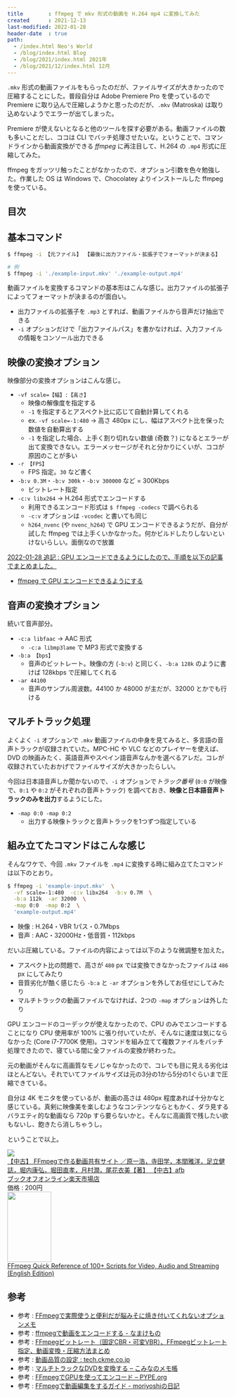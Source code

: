 ```yaml
---
title        : ffmpeg で mkv 形式の動画を H.264 mp4 に変換してみた
created      : 2021-12-13
last-modified: 2022-01-28
header-date  : true
path:
  - /index.html Neo's World
  - /blog/index.html Blog
  - /blog/2021/index.html 2021年
  - /blog/2021/12/index.html 12月
---
```


`.mkv` 形式の動画ファイルをもらったのだが、ファイルサイズが大きかったので圧縮することにした。普段自分は Adobe Premiere Pro を使っているので Premiere に取り込んで圧縮しようかと思ったのだが、`.mkv` (Matroska) は取り込めないようでエラーが出てしまった。

Premiere が使えないとなると他のツールを探す必要がある。動画ファイルの数も多いことだし、ココは CLI でバッチ処理させたいな。ということで、コマンドラインから動画変換ができる *ffmpeg* に再注目して、H.264 の `.mp4` 形式に圧縮してみた。

ffmpeg をガッツリ触ったことがなかったので、オプション引数を色々勉強した。作業した OS は Windows で、Chocolatey よりインストールした ffmpeg を使っている。

## 目次

## 基本コマンド

```bash
$ ffmpeg -i 【元ファイル】 【最後に出力ファイル・拡張子でフォーマットが決まる】

# 例
$ ffmpeg -i './example-input.mkv' './example-output.mp4'
```

動画ファイルを変換するコマンドの基本形はこんな感じ。出力ファイルの拡張子によってフォーマットが決まるのが面白い。

- 出力ファイルの拡張子を `.mp3` とすれば、動画ファイルから音声だけ抽出できる
- `-i` オプションだけで「出力ファイルパス」を書かなければ、入力ファイルの情報をコンソール出力できる

## 映像の変換オプション

映像部分の変換オプションはこんな感じ。

- `-vf scale=【幅】:【高さ】`
  - 映像の解像度を指定する
  - `-1` を指定するとアスペクト比に応じて自動計算してくれる
  - ex. `-vf scale=-1:480` → 高さ 480px にし、幅はアスペクト比を保った数値を自動算出する
  - `-1` を指定した場合、上手く割り切れない数値 (奇数？) になるとエラーが出て変換できない。エラーメッセージがそれと分かりにくいが、ココが原因のことが多い
- `-r 【FPS】`
  - FPS 指定。`30` など書く
- `-b:v 0.3M`・`-b:v 300k`・`-b:v 300000` など = 300Kbps
  - ビットレート指定
- `-c:v libx264` → H.264 形式でエンコードする
  - 利用できるエンコード形式は `$ ffmpeg -codecs` で調べられる
  - `-c:v` オプションは `-vcodec` と書いても同じ
  - `h264_nvenc` (や `nvenc_h264`) で GPU エンコードできるようだが、自分が試した ffmpeg では上手くいかなかった。何かビルドしたりしないといけないらしい。面倒なので放置

<ins class="ins-block">

2022-01-28 追記 : GPU エンコードできるようにしたので、手順を以下の記事でまとめました。

- [ffmpeg で GPU エンコードできるようにする](/blog/2022/01/28-01.html)

</ins>

## 音声の変換オプション

続いて音声部分。

- `-c:a libfaac` → AAC 形式
  - `-c:a libmp3lame` で MP3 形式で変換する
- `-b:a 【bps】`
  - 音声のビットレート。映像の方 (`-b:v`) と同じく、`-b:a 128k` のように書けば 128kbps で圧縮してくれる
- `-ar 44100`
  - 音声のサンプル周波数。44100 か 48000 が主だが、32000 とかでも行ける

## マルチトラック処理

よくよく `-i` オプションで `.mkv` 動画ファイルの中身を見てみると、多言語の音声トラックが収録されていた。MPC-HC や VLC などのプレイヤーを使えば、DVD の映画みたく、英語音声やスペイン語音声なんかを選べるアレだ。コレが収録されていたおかげでファイルサイズが大きかったらしい。

今回は日本語音声しか聞かないので、`-i` オプションで*トラック番号* (`0:0` が映像で、`0:1` や `0:2` がそれぞれの音声トラック) を調べておき、**映像と日本語音声トラックのみを出力**するようにした。

- `-map 0:0 -map 0:2`
  - 出力する映像トラックと音声トラックを1つずつ指定している

## 組み立てたコマンドはこんな感じ

そんなワケで、今回 `.mkv` ファイルを `.mp4` に変換する時に組み立てたコマンドは以下のとおり。

```bash
$ ffmpeg -i 'example-input.mkv'  \
  -vf scale=-1:480  -c:v libx264  -b:v 0.7M  \
  -b:a 112k  -ar 32000  \
  -map 0:0  -map 0:2  \
  'example-output.mp4'
```

- 映像 : H.264・VBR 1パス・0.7Mbps
- 音声 : AAC・32000Hz・低音質・112kbps

だいぶ圧縮している。ファイルの内容によっては以下のような微調整を加えた。

- アスペクト比の問題で、高さが `480` px では変換できなかったファイルは `486` px にしてみたり
- 音質劣化が酷く感じたら `-b:a` と `-ar` オプションを外してお任せにしてみたり
- マルチトラックの動画ファイルでなければ、2つの `-map` オプションは外したり

GPU エンコードのコーデックが使えなかったので、CPU のみでエンコードすることになり CPU 使用率が 100% に張り付いていたが、そんなに速度は気にならなかった (Core i7-7700K 使用)。コマンドを組み立てて複数ファイルをバッチ処理できたので、寝ている間に全ファイルの変換が終わった。

元の動画がそんなに高画質なモノじゃなかったので、コレでも目に見える劣化はほとんどない。それでいてファイルサイズは元の3分の1から5分の1ぐらいまで圧縮できている。

自分は 4K モニタを使っているが、動画の高さは 480px 程度あれば十分かなと感じている。真剣に映像美を楽しむようなコンテンツならともかく、ダラ見するバラエティ的な動画なら 720p すら要らないかと。そんなに高画質で残したい欲もないし、飽きたら消しちゃうし。

ということで以上。

<div class="ad-rakuten">
  <div class="ad-rakuten-image">
    <a href="https://hb.afl.rakuten.co.jp/hgc/g00rc682.waxyceda.g00rc682.waxyd8cb/?pc=https%3A%2F%2Fitem.rakuten.co.jp%2Fbookoffonline%2F0015764102%2F&amp;m=http%3A%2F%2Fm.rakuten.co.jp%2Fbookoffonline%2Fi%2F11364802%2F">
      <img src="https://thumbnail.image.rakuten.co.jp/@0_mall/bookoffonline/cabinet/2028/0015764102l.jpg?_ex=128x128">
    </a>
  </div>
  <div class="ad-rakuten-info">
    <div class="ad-rakuten-title">
      <a href="https://hb.afl.rakuten.co.jp/hgc/g00rc682.waxyceda.g00rc682.waxyd8cb/?pc=https%3A%2F%2Fitem.rakuten.co.jp%2Fbookoffonline%2F0015764102%2F&amp;m=http%3A%2F%2Fm.rakuten.co.jp%2Fbookoffonline%2Fi%2F11364802%2F">【中古】 FFmpegで作る動画共有サイト ／原一浩，寺田学，本間雅洋，足立健誌，堀内康弘，堀田直孝，月村潤，尾花衣美【著】 【中古】afb</a>
    </div>
    <div class="ad-rakuten-shop">
      <a href="https://hb.afl.rakuten.co.jp/hgc/g00rc682.waxyceda.g00rc682.waxyd8cb/?pc=https%3A%2F%2Fwww.rakuten.co.jp%2Fbookoffonline%2F&amp;m=http%3A%2F%2Fm.rakuten.co.jp%2Fbookoffonline%2F">ブックオフオンライン楽天市場店</a>
    </div>
    <div class="ad-rakuten-price">価格 : 200円</div>
  </div>
</div>

<div class="ad-amazon">
  <div class="ad-amazon-image">
    <a href="https://www.amazon.co.jp/dp/B0876F9B27?tag=neos21-22&amp;linkCode=osi&amp;th=1&amp;psc=1">
      <img src="https://m.media-amazon.com/images/I/41+oetVjizL._SL160_.jpg" width="100" height="160">
    </a>
  </div>
  <div class="ad-amazon-info">
    <div class="ad-amazon-title">
      <a href="https://www.amazon.co.jp/dp/B0876F9B27?tag=neos21-22&amp;linkCode=osi&amp;th=1&amp;psc=1">FFmpeg Quick Reference of 100+ Scripts for Video, Audio and Streaming (English Edition)</a>
    </div>
  </div>
</div>

## 参考

- 参考 : [FFmpegで実際使うと便利だが脳みそに焼き付いてくれないオプションメモ](https://blog.katsubemakito.net/macos/ffmpeg)
- 参考 : [ffmpegで動画をエンコードする - なまけもの](https://simple.hatenablog.jp/entry/ffmpeg-Encoding)
- 参考 : [FFmpegビットレート（固定CBR・可変VBR）、FFmpegビットレート指定、動画変換・圧縮方法まとめ](https://jp.videoproc.com/edit-convert/ffmpeg-bitrate.htm)
- 参考 : [動画品質の設定 : tech.ckme.co.jp](https://tech.ckme.co.jp/ffmpeg_vquality.shtml)
- 参考 : [マルチトラックなDVDを変換する – こみなのメモ帳](https://www.komina.info/archives/402)
- 参考 : [FFmpegでGPUを使ってエンコード – PYPE.org](https://pype.org/encode-using-gpu-with-ffmpeg/)
- 参考 : [FFmpegで動画編集をするガイド - moriyoshiの日記](https://moriyoshi.hatenablog.com/entry/2015/12/17/224127)
